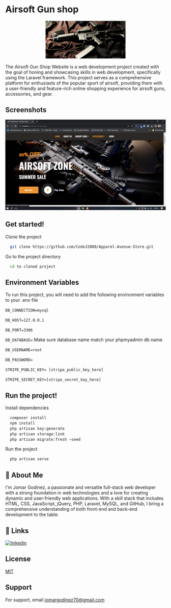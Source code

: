 
# Airsoft Gun shop 

<div align="center">
  <img src="img/airsoft-head.jpg" alt="Logo" style="max-width: 50%;">
</div>

The Airsoft Gun Shop Website is a web development project created with the goal of honing and showcasing skills in web development, specifically using the Laravel framework. This project serves as a comprehensive platform for enthusiasts of the popular sport of airsoft, providing them with a user-friendly and feature-rich online shopping experience for airsoft guns, accessories, and gear.




## Screenshots

![App Screenshot](img/airsoft-websilte.png)


## Get started!

Clone the project

```bash
  git clone https://github.com/CodeJ2000/Apparel-Avenue-Store.git
```

Go to the project directory

```bash
  cd to cloned project
```
## Environment Variables

To run this project, you will need to add the following environment variables to your .env file

`DB_CONNECTION=mysql` 

`DB_HOST=127.0.0.1`

`DB_PORT=3306`

`DB_DATABASE=` Make sure database name match your phpmyadmin db name

`DB_USERNAME=root`

`DB_PASSWORD=`

`STRIPE_PUBLIC_KEY= [stripe_public_key_here]`

`STRIPE_SECRET_KEY=[stripe_secret_key_here]`
## Run the project!

Install dependencies

```bash
  composer install
  npm install
  php artisan key:generate
  php artisan storage:link
  php artisan migrate:fresh –seed
```

Run the project

```bash
  php artisan serve
```

## 🚀 About Me
I'm Jomar Godinez, a passionate and versatile full-stack web developer with a strong foundation in web technologies and a love for creating dynamic and user-friendly web applications. With a skill stack that includes HTML, CSS, JavaScript, jQuery, PHP, Laravel, MySQL, and GitHub, I bring a comprehensive understanding of both front-end and back-end development to the table.
## 🔗 Links
[![linkedin](https://img.shields.io/badge/linkedin-0A66C2?style=for-the-badge&logo=linkedin&logoColor=white)](https://www.linkedin.com/in/jomar-godinez-4624a8263/)



## License

[MIT](https://choosealicense.com/licenses/mit/)


## Support

For support, email jomargodinez70@gmail.com


